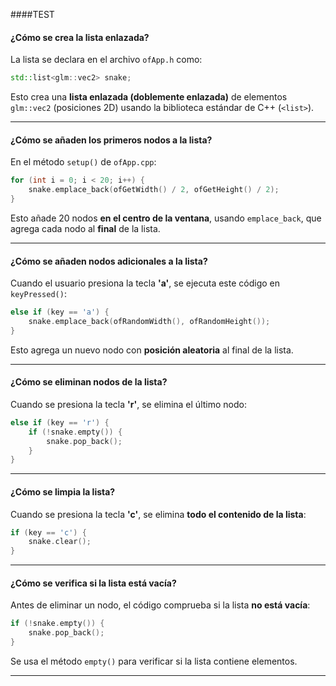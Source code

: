 ####TEST

####  ¿Cómo se crea la lista enlazada?

La lista se declara en el archivo `ofApp.h` como:

```cpp
std::list<glm::vec2> snake;
```

Esto crea una **lista enlazada (doblemente enlazada)** de elementos `glm::vec2` (posiciones 2D) usando la biblioteca estándar de C++ (`<list>`).

---

####  ¿Cómo se añaden los primeros nodos a la lista?

En el método `setup()` de `ofApp.cpp`:

```cpp
for (int i = 0; i < 20; i++) {
    snake.emplace_back(ofGetWidth() / 2, ofGetHeight() / 2);
}
```

Esto añade 20 nodos **en el centro de la ventana**, usando `emplace_back`, que agrega cada nodo al **final** de la lista.

---

####  ¿Cómo se añaden nodos adicionales a la lista?

Cuando el usuario presiona la tecla **'a'**, se ejecuta este código en `keyPressed()`:

```cpp
else if (key == 'a') {
    snake.emplace_back(ofRandomWidth(), ofRandomHeight());
}
```

Esto agrega un nuevo nodo con **posición aleatoria** al final de la lista.

---

####  ¿Cómo se eliminan nodos de la lista?

Cuando se presiona la tecla **'r'**, se elimina el último nodo:

```cpp
else if (key == 'r') {
    if (!snake.empty()) {
        snake.pop_back();
    }
}
```

---

####  ¿Cómo se limpia la lista?

Cuando se presiona la tecla **'c'**, se elimina **todo el contenido de la lista**:

```cpp
if (key == 'c') {
    snake.clear();
}
```

---

####  ¿Cómo se verifica si la lista está vacía?

Antes de eliminar un nodo, el código comprueba si la lista **no está vacía**:

```cpp
if (!snake.empty()) {
    snake.pop_back();
}
```

Se usa el método `empty()` para verificar si la lista contiene elementos.

---


